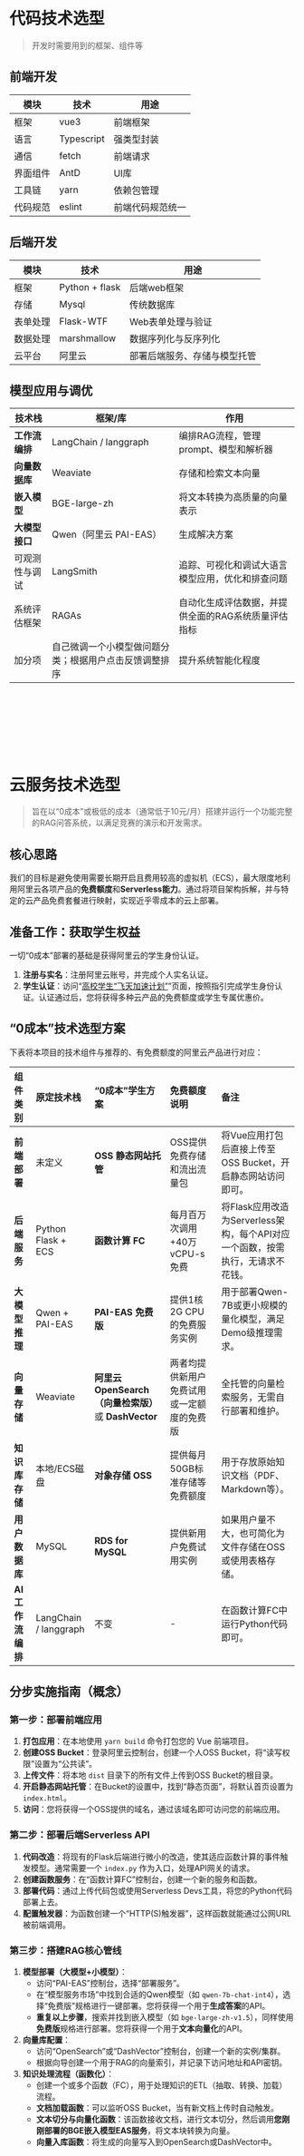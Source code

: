 # 代码技术选型
> 开发时需要用到的框架、组件等
## 前端开发
| 模块 | 技术 | 用途 |
| ---- | -------- | -------- |
| 框架 | vue3 | 前端框架 |
| 语言 | Typescript | 强类型封装 |
| 通信 | fetch | 前端请求 |
| 界面组件 | AntD | UI库 |
| 工具链 | yarn | 依赖包管理 |
| 代码规范 | eslint | 前端代码规范统一 |

## 后端开发
| 模块 | 技术 | 用途 |
| ---- | -------- | -------- |
| 框架 | Python + flask | 后端web框架 |
| 存储 | Mysql | 传统数据库 |
| 表单处理 | Flask-WTF | Web表单处理与验证 |
| 数据处理 | marshmallow | 数据序列化与反序列化 |
| 云平台 | 阿里云 | 部署后端服务、存储与模型托管 |

## 模型应用与调优

| 技术栈 | 框架/库 | 作用 |
| --- | --- | --- |
| **工作流编排** | LangChain / langgraph | 编排RAG流程，管理prompt、模型和解析器 |
| **向量数据库** | Weaviate | 存储和检索文本向量 |
| **嵌入模型** | BGE-large-zh | 将文本转换为高质量的向量表示 |
| **大模型接口** | Qwen（阿里云 PAI-EAS） | 生成解决方案 |
| 可观测性与调试 | LangSmith | 追踪、可视化和调试大语言模型应用，优化和排查问题 |
| 系统评估框架 | RAGAs | 自动化生成评估数据，并提供全面的RAG系统质量评估指标 |
| 加分项 | 自己微调一个小模型做问题分类；根据用户点击反馈调整排序 | 提升系统智能化程度 |

<br><br/>
<br><br/>
<br><br/>

# 云服务技术选型
> 旨在以“0成本”或极低的成本（通常低于10元/月）搭建并运行一个功能完整的RAG问答系统，以满足竞赛的演示和开发需求。

## 核心思路

我们的目标是避免使用需要长期开启且费用较高的虚拟机（ECS），最大限度地利用阿里云各项产品的**免费额度**和**Serverless能力**。通过将项目架构拆解，并与特定的云产品免费套餐进行映射，实现近乎零成本的云上部署。

## 准备工作：获取学生权益

一切“0成本”部署的基础是获得阿里云的学生身份认证。

1.  **注册与实名**：注册阿里云账号，并完成个人实名认证。
2.  **学生认证**：访问“[高校学生“飞天加速计划”](https://developer.aliyun.com/plan/student)”页面，按照指引完成学生身份认证。认证通过后，您将获得多种云产品的免费额度或学生专属优惠价。

## “0成本”技术选型方案

下表将本项目的技术组件与推荐的、有免费额度的阿里云产品进行对应：

| 组件类别 | 原定技术栈 | “0成本”学生方案 | 免费额度说明 | 备注 |
| :--- | :--- | :--- | :--- | :--- |
| **前端部署** | 未定义 | **OSS 静态网站托管** | OSS提供免费存储和流出流量包 | 将Vue应用打包后直接上传至OSS Bucket，开启静态网站访问即可。 |
| **后端服务** | Python Flask + ECS | **函数计算 FC** | 每月百万次调用+40万vCPU-s免费 | 将Flask应用改造为Serverless架构，每个API对应一个函数，按需执行，无请求不花钱。 |
| **大模型推理** | Qwen + PAI-EAS | **PAI-EAS 免费版** | 提供1核2G CPU的免费服务实例 | 用于部署Qwen-7B或更小规模的量化模型，满足Demo级推理需求。 |
| **向量存储** | Weaviate | **阿里云OpenSearch（向量检索版）** 或 **DashVector** | 两者均提供新用户免费试用或一定额度的免费版 | 全托管的向量检索服务，无需自行部署和维护。 |
| **知识库存储** | 本地/ECS磁盘 | **对象存储 OSS** | 提供每月50GB标准存储等免费额度 | 用于存放原始知识文档（PDF、Markdown等）。 |
| **用户数据库** | MySQL | **RDS for MySQL** | 提供新用户免费试用实例 | 如果用户量不大，也可简化为文件存储在OSS或使用表格存储。 |
| **AI工作流编排** | LangChain / langgraph | 不变 | - | 在函数计算FC中运行Python代码即可。 |

## 分步实施指南（概念）

### 第一步：部署前端应用

1.  **打包应用**：在本地使用 `yarn build` 命令打包您的 Vue 前端项目。
2.  **创建OSS Bucket**：登录阿里云控制台，创建一个人OSS Bucket，将“读写权限”设置为“公共读”。
3.  **上传文件**：将本地 `dist` 目录下的所有文件上传到OSS Bucket的根目录。
4.  **开启静态网站托管**：在Bucket的设置中，找到“静态页面”，将默认首页设置为 `index.html`。
5.  **访问**：您将获得一个OSS提供的域名，通过该域名即可访问您的前端应用。

### 第二步：部署后端Serverless API

1.  **代码改造**：将现有的Flask后端进行微小的改造，使其适应函数计算的事件触发模型。通常需要一个 `index.py` 作为入口，处理API网关的请求。
2.  **创建函数服务**：在“函数计算FC”控制台，创建一个新的服务和函数。
3.  **部署代码**：通过上传代码包或使用Serverless Devs工具，将您的Python代码部署上去。
4.  **配置触发器**：为函数创建一个“HTTP(S)触发器”，这样函数就能通过公网URL被前端调用。

### 第三步：搭建RAG核心管线

1.  **模型部署（大模型+小模型）**：
    *   访问“PAI-EAS”控制台，选择“部署服务”。
    *   在“模型服务市场”中找到合适的Qwen模型（如 `qwen-7b-chat-int4`），选择“免费版”规格进行一键部署。您将获得一个用于**生成答案**的API。
    *   **重复以上步骤**，搜索并找到嵌入模型（如 `bge-large-zh-v1.5`），同样使用**免费版**规格进行部署。您将获得一个用于**文本向量化**的API。
2.  **向量库配置**：
    *   访问“OpenSearch”或“DashVector”控制台，创建一个新的实例/集群。
    *   根据向导创建一个用于RAG的向量索引，并记录下访问地址和API密钥。
3.  **知识处理流程（函数化）**：
    *   创建一个或多个函数（FC），用于处理知识的ETL（抽取、转换、加载）流程。
    *   **文档加载函数**：可以监听OSS Bucket，当有新文档上传时自动触发。
    *   **文本切分与向量化函数**：该函数接收文档，进行文本切分，然后调用**您刚刚部署的BGE嵌入模型EAS服务**，将文本块转换为向量。
    *   **向量入库函数**：将生成的向量写入到OpenSearch或DashVector中。